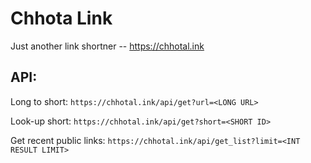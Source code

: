 # Chhota Link

Just another link shortner -- https://chhotal.ink

## API:
Long to short:
```https://chhotal.ink/api/get?url=<LONG URL>```

Look-up short:
```https://chhotal.ink/api/get?short=<SHORT ID>```

Get recent public links:
```https://chhotal.ink/api/get_list?limit=<INT RESULT LIMIT>```
